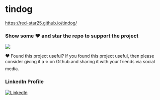 # tindog

https://red-star25.github.io/tindog/

### Show some ❤️ and star the repo to support the project
![](https://github-images.s3.amazonaws.com/help/bootcamp/Bootcamp-Fork.png)

❤ Found this project useful?
If you found this project useful, then please consider giving it a ⭐ on Github and sharing it with your friends via social media.

### LinkedIn Profile
<p>
<a href="https://www.linkedin.com/in/dhruv-nakum-4b1054176/"><img src="https://img.icons8.com/ios-filled/2x/linkedin.png" alt="LinkedIn"></a>
</p>
